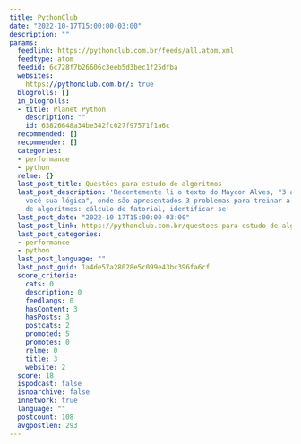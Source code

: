 ```yaml
---
title: PythonClub
date: "2022-10-17T15:00:00-03:00"
description: ""
params:
  feedlink: https://pythonclub.com.br/feeds/all.atom.xml
  feedtype: atom
  feedid: 6c728f7b26606c3eeb5d3bec1f25dfba
  websites:
    https://pythonclub.com.br/: true
  blogrolls: []
  in_blogrolls:
  - title: Planet Python
    description: ""
    id: 63826648a34be342fc027f97571f1a6c
  recommended: []
  recommender: []
  categories:
  - performance
  - python
  relme: {}
  last_post_title: Questões para estudo de algoritmos
  last_post_description: 'Recentemente li o texto do Maycon Alves, "3 algoritmos para
    você sua lógica", onde são apresentados 3 problemas para treinar a lógica e escrita
    de algoritmos: cálculo de fatorial, identificar se'
  last_post_date: "2022-10-17T15:00:00-03:00"
  last_post_link: https://pythonclub.com.br/questoes-para-estudo-de-algoritmos.html
  last_post_categories:
  - performance
  - python
  last_post_language: ""
  last_post_guid: 1a4de57a28028e5c099e43bc396fa6cf
  score_criteria:
    cats: 0
    description: 0
    feedlangs: 0
    hasContent: 3
    hasPosts: 3
    postcats: 2
    promoted: 5
    promotes: 0
    relme: 0
    title: 3
    website: 2
  score: 18
  ispodcast: false
  isnoarchive: false
  innetwork: true
  language: ""
  postcount: 108
  avgpostlen: 293
---
```

